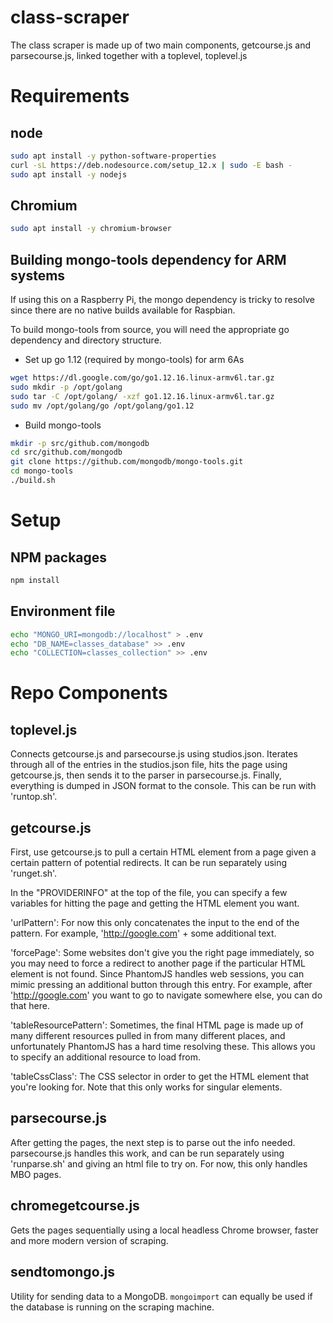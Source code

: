 # class-scraper
The class scraper is made up of two main components, getcourse.js and parsecourse.js,
linked together with a toplevel, toplevel.js

# Requirements

## node
```bash
sudo apt install -y python-software-properties
curl -sL https://deb.nodesource.com/setup_12.x | sudo -E bash -
sudo apt install -y nodejs
```

## Chromium
```bash
sudo apt install -y chromium-browser
```

## Building mongo-tools dependency for ARM systems

If using this on a Raspberry Pi, the mongo dependency is tricky to resolve since
there are no native builds available for Raspbian.

To build mongo-tools from source, you will need the appropriate go dependency
and directory structure.

* Set up go 1.12 (required by mongo-tools) for arm 6As
```bash
wget https://dl.google.com/go/go1.12.16.linux-armv6l.tar.gz
sudo mkdir -p /opt/golang
sudo tar -C /opt/golang/ -xzf go1.12.16.linux-armv6l.tar.gz
sudo mv /opt/golang/go /opt/golang/go1.12
```

* Build mongo-tools

```bash
mkdir -p src/github.com/mongodb
cd src/github.com/mongodb
git clone https://github.com/mongodb/mongo-tools.git
cd mongo-tools
./build.sh
```

# Setup

## NPM packages
```bash
npm install
```

## Environment file
```bash
echo "MONGO_URI=mongodb://localhost" > .env
echo "DB_NAME=classes_database" >> .env
echo "COLLECTION=classes_collection" >> .env
```

# Repo Components

## toplevel.js
Connects getcourse.js and parsecourse.js using studios.json.  Iterates through all of the
entries in the studios.json file, hits the page using getcourse.js, then sends it to the
parser in parsecourse.js.  Finally, everything is dumped in JSON format to the console. This can be run with 'runtop.sh'.

## getcourse.js
First, use getcourse.js to pull a certain HTML element from a page given a certain pattern 
of potential redirects.  It can be run separately using 'runget.sh'.

In the "PROVIDERINFO" at the top of the file, you can specify a few variables for hitting the page and getting the HTML element you want.

'urlPattern':  For now this only 
concatenates the input to the end of the pattern.  For example, 'http://google.com' + some 
additional text.

'forcePage': Some websites don't give you the right page immediately, so you may need 
to force a redirect to another page if the particular HTML element is not found. Since 
PhantomJS handles web sessions, you can mimic pressing an additional button through this entry.  For example, after 'http://google.com' you want to go to navigate somewhere else, you can do that here.

'tableResourcePattern': Sometimes, the final HTML page is made up of many different resources pulled in from many 
different places, and unfortunately PhantomJS has a hard time resolving these. This allows 
you to specify an additional resource to load from.

'tableCssClass': The CSS selector in order to get the HTML element that you're looking for. 
Note that this only works for singular elements.

## parsecourse.js
After getting the pages, the next step is to parse out the info needed.  parsecourse.js handles this work, and can be run separately using 'runparse.sh' and giving an html file to
try on.  For now, this only handles MBO pages.

## chromegetcourse.js
Gets the pages sequentially using a local headless Chrome browser, faster and more
modern version of scraping.

## sendtomongo.js
Utility for sending data to a MongoDB.  `mongoimport` can equally be used if the
database is running on the scraping machine.
